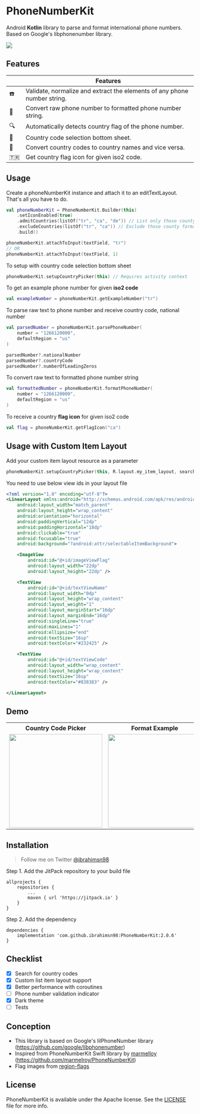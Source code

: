 # PhoneNumberKit
Android **Kotlin** library to parse and format international phone numbers. Based on Google's libphonenumber library.

[![](https://jitpack.io/v/ibrahimsn98/PhoneNumberKit.svg)](https://jitpack.io/#ibrahimsn98/PhoneNumberKit)


## Features

| |Features |
--------------------------|------------------------------------------------------------
:phone: | Validate, normalize and extract the elements of any phone number string.
:dart: | Convert raw phone number to formatted phone number string.
:mag: | Automatically detects country flag of the phone number. 
:bookmark: | Country code selection bottom sheet.
:pushpin: | Convert country codes to country names and vice versa.
:tr: | Get country flag icon for given iso2 code.


## Usage

Create a phoneNumberKit instance and attach it to an editTextLayout. That's all you have to do.

```kotlin
val phoneNumberKit = PhoneNumberKit.Builder(this)
    .setIconEnabled(true)
    .admitCountries(listOf("tr", "ca", "de")) // List only those county formats
    .excludeCountries(listOf("tr", "ca")) // Exclude those county formats
    .build()

phoneNumberKit.attachToInput(textField, "tr")
// OR
phoneNumberKit.attachToInput(textField, 1)
```

To setup with country code selection bottom sheet

```kotlin
phoneNumberKit.setupCountryPicker(this) // Requires activity context
```

To get an example phone number for given **iso2 code**

```kotlin
val exampleNumber = phoneNumberKit.getExampleNumber("tr")
```

To parse raw text to phone number and receive country code, national number

```kotlin
val parsedNumber = phoneNumberKit.parsePhoneNumber(
    number = "1266120000",
    defaultRegion = "us"
)

parsedNumber?.nationalNumber
parsedNumber?.countryCode
parsedNumber?.numberOfLeadingZeros
```

To convert raw text to formatted phone number string

```kotlin
val formattedNumber = phoneNumberKit.formatPhoneNumber(
    number = "1266120000",
    defaultRegion = "us"
)
```

To receive a country **flag icon** for given iso2 code

```kotlin
val flag = phoneNumberKit.getFlagIcon("ca")
```

## Usage with Custom Item Layout

Add your custom item layout resource as a parameter

```kotlin
phoneNumberKit.setupCountryPicker(this, R.layout.my_item_layout, searchEnabled = true)
```

You need to use below view ids in your layout file

```xml
<?xml version="1.0" encoding="utf-8"?>
<LinearLayout xmlns:android="http://schemas.android.com/apk/res/android"
    android:layout_width="match_parent"
    android:layout_height="wrap_content"
    android:orientation="horizontal"
    android:paddingVertical="12dp"
    android:paddingHorizontal="18dp"
    android:clickable="true"
    android:focusable="true"
    android:background="?android:attr/selectableItemBackground">

    <ImageView
        android:id="@+id/imageViewFlag"
        android:layout_width="22dp"
        android:layout_height="22dp" />

    <TextView
        android:id="@+id/textViewName"
        android:layout_width="0dp"
        android:layout_height="wrap_content"
        android:layout_weight="1"
        android:layout_marginStart="16dp"
        android:layout_marginEnd="16dp"
        android:singleLine="true"
        android:maxLines="1"
        android:ellipsize="end"
        android:textSize="16sp"
        android:textColor="#232425" />

    <TextView
        android:id="@+id/textViewCode"
        android:layout_width="wrap_content"
        android:layout_height="wrap_content"
        android:textSize="16sp"
        android:textColor="#838383" />

</LinearLayout>
```


## Demo
<table>
	<tr>
		<th>Country Code Picker</th>
		<th>Format Example</th>
		<th>Format Example</th>
 	</tr>
 	<tr>
  		<td><img src="https://github.com/ibrahimsn98/PhoneNumberKit/blob/master/art/ss1.jpg" width="250" /></td>
   		<td><img src="https://github.com/ibrahimsn98/PhoneNumberKit/blob/master/art/ss3.jpg" width="250" /></td>
		<td><img src="https://github.com/ibrahimsn98/PhoneNumberKit/blob/master/art/ss2.jpg" width="250" /></td>
 	</tr>
</table>

## Installation

> Follow me on Twitter [@ibrahimsn98](https://twitter.com/ibrahimsn98)

Step 1. Add the JitPack repository to your build file
```
allprojects {
	repositories {
		...
		maven { url 'https://jitpack.io' }
	}
}
```
Step 2. Add the dependency
```
dependencies {
    implementation 'com.github.ibrahimsn98:PhoneNumberKit:2.0.6'
}
```

## Checklist
- [x] Search for country codes
- [x] Custom list item layout support
- [x] Better performance with coroutines
- [ ] Phone number validation indicator
- [x] Dark theme
- [ ] Tests

## Conception
- This library is based on Google's lilPhoneNumber library (https://github.com/google/libphonenumber)
- Inspired from PhoneNumberKit Swift library by [marmelloy](https://github.com/marmelroy) (https://github.com/marmelroy/PhoneNumberKit)
- Flag images from [region-flags](https://github.com/behdad/region-flags)

## License
PhoneNumberKit is available under the Apache license. See the [LICENSE](https://github.com/ibrahimsn98/PhoneNumberKit/blob/master/LICENSE) file for more info.




